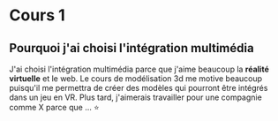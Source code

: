 # Cours 1
## Pourquoi j'ai choisi l'intégration multimédia
J'ai choisi l'intégration multimédia parce que j'aime beaucoup la **réalité virtuelle** et le web. Le cours de modélisation 3d me motive beaucoup puisqu'il me permettra de créer des modèles qui pourront être intégrés dans un jeu en VR. Plus tard, j'aimerais travailler pour une compagnie comme X parce que ... 
:star:

